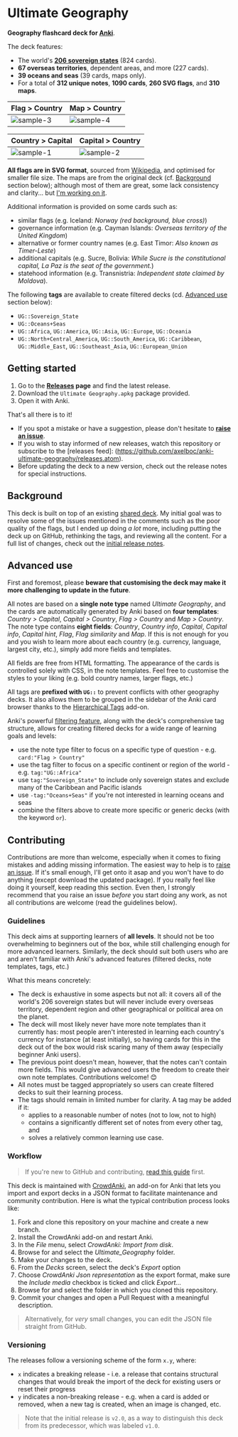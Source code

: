 # Ultimate Geography

**Geography flashcard deck for [Anki](http://ankisrs.net/)**.

The deck features:

- The world's **[206 sovereign states](https://en.wikipedia.org/wiki/List_of_sovereign_states)** (824 cards).
- **67 overseas territories**, dependent areas, and more (227 cards).
- **39 oceans and seas** (39 cards, maps only).
- For a total of **312 unique notes**, **1090 cards**, **260 SVG flags**, and **310 maps**.

| Flag > Country | Map > Country |
| --- | --- |
| ![sample-3](https://cloud.githubusercontent.com/assets/2936402/21575808/3ac74916-cf6e-11e6-8857-1cd7aaa02b23.png) | ![sample-4](https://cloud.githubusercontent.com/assets/2936402/21575810/3b119d40-cf6e-11e6-9fc9-c38449069ad7.png) |

| Country > Capital | Capital > Country |
| --- | --- |
| ![sample-1](https://cloud.githubusercontent.com/assets/2936402/21575807/3ac6ebec-cf6e-11e6-849a-19544d5dccf5.png) | ![sample-2](https://cloud.githubusercontent.com/assets/2936402/21575809/3ac77b7a-cf6e-11e6-8d72-76f4d3e21de8.png) |

**All flags are in SVG format**, sourced from [Wikipedia](https://en.wikipedia.org/wiki/Gallery_of_sovereign_state_flags),
and optimised for smaller file size. The maps are from the original deck (cf. [Background](#background) section below); although most
of them are great, some lack consistency and clarity... but [I'm working on it](https://github.com/axelboc/anki-ultimate-geography/issues/1).

Additional information is provided on some cards such as:
- similar flags (e.g. Iceland: _Norway (red background, blue cross)_)
- governance information (e.g. Cayman Islands: _Overseas territory of the United Kingdom_)
- alternative or former country names (e.g. East Timor: _Also known as Timer-Leste_)
- additional capitals (e.g. Sucre, Bolivia: _While Sucre is the constitutional capital, La Paz is the seat of the government._)
- statehood information (e.g. Transnistria: _Independent state claimed by Moldova_).

The following **tags** are available to create filtered decks (cd. [Advanced use](#advanced-use) section below):

- `UG::Sovereign_State`
- `UG::Oceans+Seas`
- `UG::Africa`, `UG::America`, `UG::Asia`, `UG::Europe`, `UG::Oceania`
- `UG::North+Central_America`, `UG::South_America`, `UG::Caribbean`, `UG::Middle_East`, `UG::Southeast_Asia`, `UG::European_Union`


## Getting started

1. Go to the **[Releases](https://github.com/axelboc/anki-ultimate-geography/releases) page** and find the latest release.
2. Download the `Ultimate Geography.apkg` package provided.
3. Open it with Anki.

That's all there is to it!

- If you spot a mistake or have a suggestion, please don't hesitate to **[raise an issue](https://github.com/axelboc/anki-ultimate-geography/issues)**.
- If you wish to stay informed of new releases, watch this repository or subscribe to the [releases feed]:
(https://github.com/axelboc/anki-ultimate-geography/releases.atom).
- Before updating the deck to a new version, check out the release notes for special instructions.


## Background

This deck is built on top of an existing [shared deck](https://ankiweb.net/shared/info/261823898).
My initial goal was to resolve some of the issues mentioned in the comments such as the poor quality of the flags,
but I ended up doing _a lot_ more, including putting the deck up on GitHub, rethinking the tags, and reviewing
all the content. For a full list of changes, check out the [initial release notes](https://github.com/axelboc/anki-ultimate-geography/releases/tag/v2).


## Advanced use

First and foremost, please **beware that customising the deck may make it more challenging to update in the future**.

All notes are based on a **single note type** named _Ultimate Geography_, and the cards are automatically generated by Anki
based on **four templates**: _Country > Capital_, _Capital > Country_, _Flag > Country_ and _Map > Country_.
The note type contains **eight fields**: _Country_, _Country info_, _Capital_, _Capital info_, _Capital hint_,
_Flag_, _Flag similarity_ and _Map_. If this is not enough for you and you wish to learn more about each country
(e.g. currency, language, largest city, etc.), simply add more fields and templates.

All fields are free from HTML formatting. The appearance of the cards is controlled solely with CSS,
in the note templates. Feel free to customise the styles to your liking (e.g. bold country names,
larger flags, etc.)

All tags are **prefixed with `UG::`** to prevent conflicts with other geography decks.
It also allows them to be grouped in the sidebar of the Anki card browser thanks to the
[Hierarchical Tags](https://ankiweb.net/shared/info/1089921461) add-on.

Anki's powerful [filtering feature](http://ankisrs.net/docs/manual.html#searching), along with the deck's comprehensive tag structure, allows for creating filtered decks
for a wide range of learning goals and levels:
- use the note type filter to focus on a specific type of question - e.g. `card:"Flag > Country"`
- use the tag filter to focus on a specific continent or region of the world - e.g. `tag:"UG::Africa"`
- use `tag:"Sovereign_State"` to include only sovereign states and exclude many of the Caribbean and Pacific islands
- use `-tag:"Oceans+Seas"` if you're not interested in learning oceans and seas
- combine the filters above to create more specific or generic decks (with the keyword `or`).


## Contributing

Contributions are more than welcome, especially when it comes to fixing mistakes and adding missing information.
The easiest way to help is to [raise an issue](https://github.com/axelboc/anki-ultimate-geography/issues).
If it's small enough, I'll get onto it asap and you won't have to do anything (except download the updated package).
If you really feel like doing it yourself, keep reading this section. Even then, I strongly recommend that you 
raise an issue _before_ you start doing any work, as not all contributions are welcome (read the guidelines below).

### Guidelines

This deck aims at supporting learners of **all levels**. It should not be too overwhelming to beginners out of the box,
while still challenging enough for more advanced learners. Similarly, the deck should suit both users who are and aren't
familiar with Anki's advanced features (filtered decks, note templates, tags, etc.)

What this means concretely:

- The deck is exhaustive in some aspects but not all: it covers all of the world's 206 sovereign states
but will never include every overseas territory, dependent region and other geographical or political area on the planet.
- The deck will most likely never have more note templates than it currently has: most people
aren't interested in learning each country's currency for instance (at least initially), so having cards for this in the deck
out of the box would risk scaring many of them away (especially beginner Anki users).
- The previous point doesn't mean, however, that the notes can't contain more fields. This would give advanced users
the freedom to create their own note templates. Contributions welcome! :blush:
- All notes must be tagged appropriately so users can create filtered decks to suit their learning process.
- The tags should remain in limited number for clarity. A tag may be added if it:
  - applies to a reasonable number of notes (not to low, not to high)
  - contains a significantly different set of notes from every other tag, and
  - solves a relatively common learning use case.


### Workflow

> If you're new to GitHub and contributing, [read this guide](https://guides.github.com/activities/contributing-to-open-source/) first.

This deck is maintained with [CrowdAnki](https://ankiweb.net/shared/info/1788670778), an add-on for Anki 
that lets you import and export decks in a JSON format to facilitate maintenance and community contribution.
Here is what the typical contribution process looks like:

1. Fork and clone this repository on your machine and create a new branch.
2. Install the CrowdAnki add-on and restart Anki.
3. In the _File_ menu, select _CrowdAnki: Import from disk_.
4. Browse for and select the _Ultimate\_Geography_ folder.
5. Make your changes to the deck.
6. From the _Decks_ screen, select the deck's _Export_ option
7. Choose _CrowdAnki Json representation_ as the export format, make sure the _Include media_ checkbox is ticked and click _Export..._
8. Browse for and select the folder in which you cloned this repository.
9. Commit your changes and open a Pull Request with a meaningful description.

> Alternatively, for _very_ small changes, you can edit the JSON file straight from GitHub.


### Versioning

The releases follow a versioning scheme of the form `x.y`, where:

- `x` indicates a breaking release - i.e. a release that contains structural changes that would break the import of the deck for existing users or reset their progress
- `y` indicates a non-breaking release - e.g. when a card is added or removed, when a new tag is created, when an image is changed, etc.

> Note that the initial release is `v2.0`, as a way to distinguish this deck from its predecessor, which was labeled `v1.0`.
